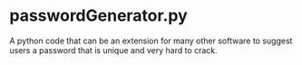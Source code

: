 # passwordGenerator.py
A python code that can be an extension for many other software to suggest users a password that is unique and very hard to crack. 
